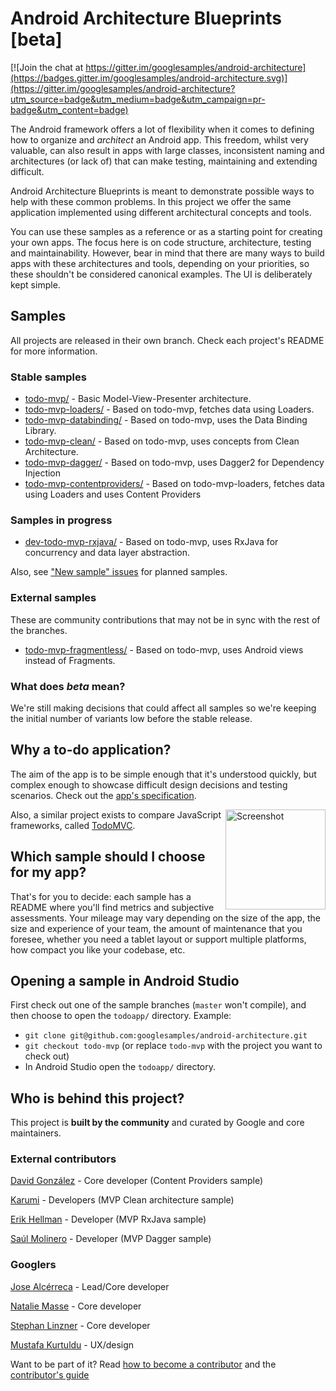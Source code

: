 # Android Architecture Blueprints [beta]

[![Join the chat at https://gitter.im/googlesamples/android-architecture](https://badges.gitter.im/googlesamples/android-architecture.svg)](https://gitter.im/googlesamples/android-architecture?utm_source=badge&utm_medium=badge&utm_campaign=pr-badge&utm_content=badge)

The Android framework offers a lot of flexibility when it comes to defining how
to organize and <em>architect</em> an Android app. This freedom, whilst very valuable, can also result in apps
with large classes, inconsistent naming and architectures (or lack of) that can
make testing, maintaining and extending difficult.

Android Architecture Blueprints is meant to demonstrate possible ways to help
with these common problems. In this project we offer the same application
implemented using different architectural concepts and tools.

You can use these samples as a reference or as a starting point for creating
your own apps. The focus here is on code structure, architecture, testing and
maintainability. However, bear in mind that there are many ways to build apps
with these architectures and tools, depending on your priorities, so these
shouldn't be considered canonical examples. The UI is deliberately kept simple.

## Samples

All projects are released in their own branch. Check each project's README for
more information.

### Stable samples

  * [todo-mvp/](https://github.com/googlesamples/android-architecture/tree/todo-mvp/) - Basic Model-View-Presenter architecture.
  * [todo-mvp-loaders/](https://github.com/googlesamples/android-architecture/tree/todo-mvp-loaders/) - Based on todo-mvp, fetches data using Loaders.
  * [todo-mvp-databinding/](https://github.com/googlesamples/android-architecture/tree/todo-databinding/) - Based on todo-mvp, uses the Data Binding Library.
  * [todo-mvp-clean/](https://github.com/googlesamples/android-architecture/tree/todo-mvp-clean/) - Based on todo-mvp, uses concepts from Clean Architecture.
  * [todo-mvp-dagger/](https://github.com/googlesamples/android-architecture/tree/todo-mvp-dagger/) - Based on todo-mvp, uses Dagger2 for Dependency Injection
  * [todo-mvp-contentproviders/](https://github.com/googlesamples/android-architecture/tree/todo-mvp-contentproviders/) - Based on todo-mvp-loaders, fetches data using Loaders and uses Content Providers
  
### Samples in progress
  * [dev-todo-mvp-rxjava/](https://github.com/googlesamples/android-architecture/tree/dev-todo-mvp-rxjava/) - Based on todo-mvp, uses RxJava for concurrency and data layer abstraction.

Also, see ["New sample" issues](https://github.com/googlesamples/android-architecture/issues?q=is%3Aissue+is%3Aopen+label%3A%22New+sample%22) for planned samples.

### External samples
These are community contributions that may not be in sync with the rest of the branches.
 * [todo-mvp-fragmentless/](https://github.com/Syhids/android-architecture/tree/todo-mvp-fragmentless) - Based on todo-mvp, uses Android views instead of Fragments.

### What does <em>beta</em> mean?

We're still making decisions that could affect all samples so we're keeping the
initial number of variants low before the stable release.

## Why a to-do application?

The aim of the app is to be simple enough that it's understood quickly, but
complex enough to showcase difficult design decisions and testing scenarios.
Check out the [app's specification](https://github.com/googlesamples/android-architecture/wiki/To-do-app-specification).

<img src="https://github.com/googlesamples/android-architecture/wiki/images/tasks2.png" alt="Screenshot" width="160" style="display: inline; float: right"/>

Also, a similar project exists to compare JavaScript frameworks, called [TodoMVC](https://github.com/tastejs/todomvc).

## Which sample should I choose for my app?

That's for you to decide: each sample has a README where you'll find metrics
and subjective assessments. Your mileage may vary depending on the size of the
app, the size and experience of your team, the amount of maintenance that you
foresee, whether you need a tablet layout or support multiple platforms, how
compact you like your codebase, etc.

## Opening a sample in Android Studio

First check out one of the sample branches (`master` won't compile), and then choose to open the `todoapp/` directory. Example:

  * `git clone git@github.com:googlesamples/android-architecture.git`
  * `git checkout todo-mvp` (or replace `todo-mvp` with the project you want to check out)
  * In Android Studio open the `todoapp/` directory.

## Who is behind this project?

This project is **built by the community** and curated by Google and core maintainers.

### External contributors

[David González](http://github.com/malmstein) - Core developer (Content Providers sample)

[Karumi](http://github.com/Karumi) - Developers (MVP Clean architecture sample)

[Erik Hellman](https://github.com/ErikHellman) - Developer (MVP RxJava sample)

[Saúl Molinero](https://github.com/saulmm) - Developer (MVP Dagger sample)

### Googlers

[Jose Alcérreca](http://github.com/JoseAlcerreca) - Lead/Core developer

[Natalie Masse](http://github.com/freewheelnat) - Core developer

[Stephan Linzner](http://github.com/slinzner) - Core developer

[Mustafa Kurtuldu](https://github.com/mustafa-x) - UX/design

Want to be part of it? Read [how to become a contributor](https://github.com/googlesamples/android-architecture/blob/master/CONTRIBUTING.md) and the [contributor's guide](https://github.com/googlesamples/android-architecture/wiki/Contributions)

